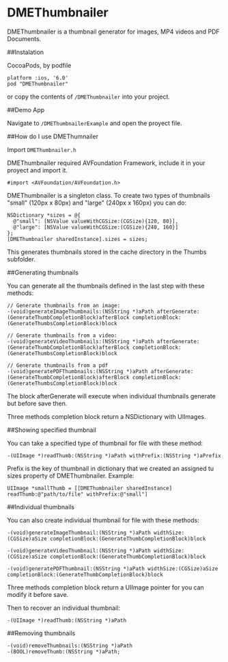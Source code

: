 DMEThumbnailer
=============

DMEThumbnailer is a thumbnail generator for images, MP4 videos and PDF Documents.

##Instalation

CocoaPods, by podfile

```
platform :ios, '6.0'
pod "DMEThumbnailer"
```

or copy the contents of `/DMEThumbnailer` into your project.

##Demo App

Navigate to `/DMEThumbnailerExample` and open the proyect file.

##How do I use DMEThumnailer

Import `DMEThumbnailer.h`

DMEThumbnailer required AVFoundation Framework, include it in your proyect and import it.

```
#import <AVFoundation/AVFoundation.h>
```

DMEThumbnailer is a singleton class. To create two types of thumbnails "small" (120px x 80px) and "large" (240px x 160px) you can do:

```
NSDictionary *sizes = @{
  @"small": [NSValue valueWithCGSize:(CGSize){120, 80}],
  @"large": [NSValue valueWithCGSize:(CGSize){240, 160}]
};
[DMEThumbnailer sharedInstance].sizes = sizes;
```

This generates thumbnails stored in the cache directory in the Thumbs subfolder.

##Generating thumbnails

You can generate all the thumbnails defined in the last step with these methods:

```
// Generate thumbnails from an image:
-(void)generateImageThumbnails:(NSString *)aPath afterGenerate:(GenerateThumbCompletionBlock)afterBlock completionBlock:(GenerateThumbsCompletionBlock)block

// Generate thumbnails from a video:
-(void)generateVideoThumbnails:(NSString *)aPath afterGenerate:(GenerateThumbCompletionBlock)afterBlock completionBlock:(GenerateThumbsCompletionBlock)block

// Generate thumbnails from a pdf
-(void)generatePDFThumbnails:(NSString *)aPath afterGenerate:(GenerateThumbCompletionBlock)afterBlock completionBlock:(GenerateThumbsCompletionBlock)block
```

The block afterGenerate will execute when individual thumbnails generate but before save then.

Three methods completion block return a NSDictionary with UIImages.

##Showing specified thumbnail

You can take a specified type of thumbnail for file with these method:

```
-(UIImage *)readThumb:(NSString *)aPath withPrefix:(NSString *)aPrefix
```

Prefix is the key of thumbnail in dictionary that we created an assigned tu sizes property of DMEThumbnailer. Example:

```
UIImage *smallThumb = [[DMEThumbnailer sharedInstance] readThumb:@"path/to/file" withPrefix:@"small"]
```

##Individual thumbnails

You can also create individual thumbnail for file with these methods:

```
-(void)generateImageThumbnail:(NSString *)aPath widthSize:(CGSize)aSize completionBlock:(GenerateThumbCompletionBlock)block

-(void)generateVideoThumbnail:(NSString *)aPath widthSize:(CGSize)aSize completionBlock:(GenerateThumbCompletionBlock)block

-(void)generatePDFThumbnail:(NSString *)aPath widthSize:(CGSize)aSize completionBlock:(GenerateThumbCompletionBlock)block
```

Three methods completion block return a UIImage pointer for you can modify it before save.

Then to recover an individual thumbnail:

```
-(UIImage *)readThumb:(NSString *)aPath
```

##Removing thumbnails


```
-(void)removeThumbnails:(NSString *)aPath
-(BOOL)removeThumb:(NSString *)aPath;
```
